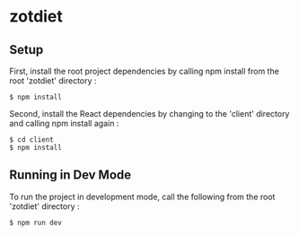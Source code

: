 # zotdiet

## Setup
First, install the root project dependencies by calling npm install from the root 'zotdiet' directory :
```
$ npm install
```

Second, install the React dependencies by changing to the 'client' directory and calling npm install again :
 ```
$ cd client
$ npm install
```

## Running in Dev Mode
To run the project in development mode, call the following from the root 'zotdiet' directory :
```
$ npm run dev
```